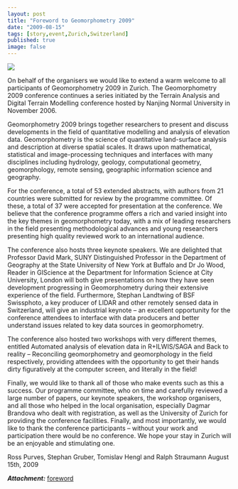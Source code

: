 ```yaml
---
layout: post
title: "Foreword to Geomorphometry 2009"
date: "2009-08-15"
tags: [story,event,Zurich,Switzerland]
published: true
image: false
---
```


![]({{site.baseurl}}/uploads/img/poster_geomorphometry2009.thumbnail-1-1.jpg)

On behalf of the organisers we would like to extend a warm welcome to all participants of Geomorphometry 2009 in Zurich. The Geomorphometry 2009 conference continues a series initiated by the Terrain Analysis and Digital Terrain Modelling conference hosted by Nanjing Normal University in November 2006.

Geomorphometry 2009 brings together researchers to present and discuss developments in the field of quantitative modelling and analysis of elevation data. Geomorphometry is the science of quantitative land-surface analysis and description at diverse spatial scales. It draws upon mathematical, statistical and image-processing techniques and interfaces with many disciplines including hydrology, geology, computational geometry, geomorphology, remote sensing, geographic information science and geography.

For the conference, a total of 53 extended abstracts, with authors from 21 countries were submitted for review by the programme committee. Of these, a total of 37 were accepted for presentation at the conference. We believe that the conference programme offers a rich and varied insight into the key themes in geomorphometry today, with a mix of leading researchers in the field presenting methodological advances and young researchers presenting high quality reviewed work to an international audience.

The conference also hosts three keynote speakers. We are delighted that Professor David Mark, SUNY Distinguished Professor in the Department of Geography at the State University of New York at Buffalo and Dr Jo Wood, Reader in GIScience at the Department for Information Science at City University, London will both give presentations on how they have seen development progressing in Geomorphometry during their extensive experience of the field. Furthermore, Stephan Landtwing of BSF Swissphoto, a key producer of LIDAR and other remotely sensed data in Switzerland, will give an industrial keynote – an excellent opportunity for the conference attendees to interface with data producers and better understand issues related to key data sources in geomorphometry.

The conference also hosted two workshops with very different themes, entitled Automated analysis of elevation data in R+ILWIS/SAGA and Back to reality – Reconciling geomorphometry and geomorphology in the field respectively, providing attendees with the opportunity to get their hands dirty figuratively at the computer screen, and literally in the field!

Finally, we would like to thank all of those who make events such as this a success. Our programme committee, who on time and carefully reviewed a large number of papers, our keynote speakers, the workshop organisers, and all those who helped in the local organisation, especially Dagmar Brandova who dealt with registration, as well as the University of Zurich for providing the conference facilities. Finally, and most importantly, we would like to thank the conference participants – without your work and participation there would be no conference. We hope your stay in Zurich will be an enjoyable and stimulating one.

Ross Purves, Stephan Gruber, Tomislav Hengl and Ralph Straumann August 15th, 2009

**_Attachment:_**
[foreword]({{site.baseurl}}/uploads/pdf/pdf2009/foreword.pdf)
